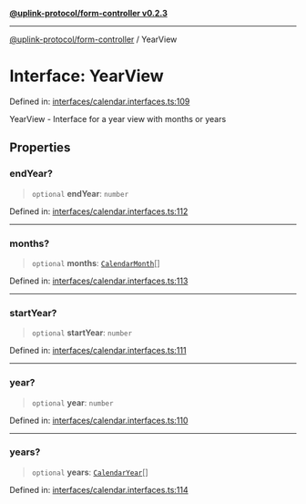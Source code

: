 [**@uplink-protocol/form-controller v0.2.3**](../README.md)

***

[@uplink-protocol/form-controller](../globals.md) / YearView

# Interface: YearView

Defined in: [interfaces/calendar.interfaces.ts:109](https://github.com/jmkcoder/uplink-protocol-calendar/blob/b9b5d949a141a189c8cea12210e36bb76f18ad06/src/interfaces/calendar.interfaces.ts#L109)

YearView - Interface for a year view with months or years

## Properties

### endYear?

> `optional` **endYear**: `number`

Defined in: [interfaces/calendar.interfaces.ts:112](https://github.com/jmkcoder/uplink-protocol-calendar/blob/b9b5d949a141a189c8cea12210e36bb76f18ad06/src/interfaces/calendar.interfaces.ts#L112)

***

### months?

> `optional` **months**: [`CalendarMonth`](CalendarMonth.md)[]

Defined in: [interfaces/calendar.interfaces.ts:113](https://github.com/jmkcoder/uplink-protocol-calendar/blob/b9b5d949a141a189c8cea12210e36bb76f18ad06/src/interfaces/calendar.interfaces.ts#L113)

***

### startYear?

> `optional` **startYear**: `number`

Defined in: [interfaces/calendar.interfaces.ts:111](https://github.com/jmkcoder/uplink-protocol-calendar/blob/b9b5d949a141a189c8cea12210e36bb76f18ad06/src/interfaces/calendar.interfaces.ts#L111)

***

### year?

> `optional` **year**: `number`

Defined in: [interfaces/calendar.interfaces.ts:110](https://github.com/jmkcoder/uplink-protocol-calendar/blob/b9b5d949a141a189c8cea12210e36bb76f18ad06/src/interfaces/calendar.interfaces.ts#L110)

***

### years?

> `optional` **years**: [`CalendarYear`](CalendarYear.md)[]

Defined in: [interfaces/calendar.interfaces.ts:114](https://github.com/jmkcoder/uplink-protocol-calendar/blob/b9b5d949a141a189c8cea12210e36bb76f18ad06/src/interfaces/calendar.interfaces.ts#L114)
